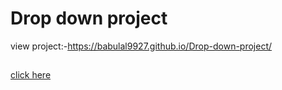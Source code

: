 # Drop down project
view project:-https://babulal9927.github.io/Drop-down-project/
##
[click here](https://babulal9927.github.io/Drop-down-project/)
